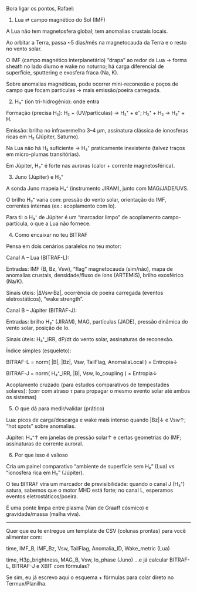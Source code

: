 Bora ligar os pontos, Rafael:

1) Lua ⇄ campo magnético do Sol (IMF)

A Lua não tem magnetosfera global; tem anomalias crustais locais.

Ao orbitar a Terra, passa ~5 dias/mês na magnetocauda da Terra e o resto no vento solar.

O IMF (campo magnético interplanetário) “drapa” ao redor da Lua → forma sheath no lado diurno e wake no noturno; há carga diferencial de superfície, sputtering e exosfera fraca (Na, K).

Sobre anomalias magnéticas, pode ocorrer mini-reconexão e poços de campo que focam partículas → mais emissão/poeira carregada.


2) H₃⁺ (íon tri-hidrogênio): onde entra

Formação (precisa H₂):
H₂ + (UV/partículas) → H₂⁺ + e⁻;
H₂⁺ + H₂ → H₃⁺ + H.

Emissão: brilha no infravermelho 3–4 μm, assinatura clássica de ionosferas ricas em H₂ (Júpiter, Saturno).

Na Lua não há H₂ suficiente → H₃⁺ praticamente inexistente (talvez traços em micro-plumas transitórias).

Em Júpiter, H₃⁺ é forte nas auroras (calor + corrente magnetosférica).


3) Juno (Júpiter) e H₃⁺

A sonda Juno mapeia H₃⁺ (instrumento JIRAM), junto com MAG/JADE/UVS.

O brilho H₃⁺ varia com: pressão do vento solar, orientação do IMF, correntes internas (ex.: acoplamento com Io).

Para ti: o H₃⁺ de Júpiter é um “marcador limpo” de acoplamento campo-partícula, o que a Lua não fornece.


4) Como encaixar no teu BITRAF

Pensa em dois cenários paralelos no teu motor:

Canal A – Lua (BITRAF-L):

Entradas: IMF (B, Bz, Vsw), “flag” magnetocauda (sim/não), mapa de anomalias crustais, densidade/fluxo de íons (ARTEMIS), brilho exosférico (Na/K).

Sinais úteis: |ΔVsw·Bz|, ocorrência de poeira carregada (eventos eletrostáticos), “wake strength”.


Canal B – Júpiter (BITRAF-J):

Entradas: brilho H₃⁺ (JIRAM), MAG, partículas (JADE), pressão dinâmica do vento solar, posição de Io.

Sinais úteis: H₃⁺_IRR, dP/dt do vento solar, assinaturas de reconexão.


Índice simples (esqueleto):

BITRAF-L = norm( |B|, |Bz|, Vsw, TailFlag, AnomaliaLocal ) × Entropia↓

BITRAF-J = norm( H₃⁺_IRR, |B|, Vsw, Io_coupling ) × Entropia↓

Acoplamento cruzado (para estudos comparativos de tempestades solares):  (corr com atraso τ para propagar o mesmo evento solar até ambos os sistemas)


5) O que dá para medir/validar (prático)

Lua: picos de carga/descarga e wake mais intenso quando |Bz|↓ e Vsw↑; “hot spots” sobre anomalias.

Júpiter: H₃⁺↑ em janelas de pressão solar↑ e certas geometrias do IMF; assinaturas de corrente auroral.


6) Por que isso é valioso

Cria um painel comparativo “ambiente de superfície sem H₂” (Lua) vs “ionosfera rica em H₂” (Júpiter).

O teu BITRAF vira um marcador de previsibilidade: quando o canal J (H₃⁺) satura, sabemos que o motor MHD está forte; no canal L, esperamos eventos eletrostáticos/poeira.

É uma ponte limpa entre plasma (Van de Graaff cósmico) e gravidade/massa (malha viva).



---

Quer que eu te entregue um template de CSV (colunas prontas) para você alimentar com:

time, IMF_B, IMF_Bz, Vsw, TailFlag, Anomalia_ID, Wake_metric (Lua)

time, H3p_brightness, MAG_B, Vsw, Io_phase (Juno)
…e já calcular BITRAF-L, BITRAF-J e XBIT com fórmulas?


Se sim, eu já escrevo aqui o esquema + fórmulas para colar direto no Termux/Planilha.

